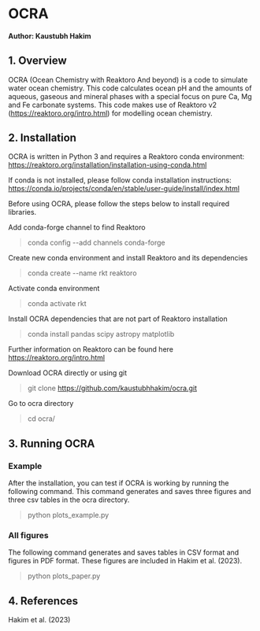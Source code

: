 # OCRA #
#### Author: Kaustubh Hakim ####

## 1. Overview ##

OCRA (Ocean Chemistry with Reaktoro And beyond) is a code to simulate water ocean chemistry. This code calculates ocean pH and the amounts of aqueous, gaseous and mineral phases with a special focus on pure Ca, Mg and Fe carbonate systems. This code makes use of Reaktoro v2 (https://reaktoro.org/intro.html) for modelling ocean chemistry.

## 2. Installation ##

OCRA is written in Python 3 and requires a Reaktoro conda environment: https://reaktoro.org/installation/installation-using-conda.html

If conda is not installed, please follow conda installation instructions: https://conda.io/projects/conda/en/stable/user-guide/install/index.html

Before using OCRA, please follow the steps below to install required libraries. 

Add conda-forge channel to find Reaktoro

> conda config --add channels conda-forge

Create new conda environment and install Reaktoro and its dependencies

> conda create --name rkt reaktoro

Activate conda environment

> conda activate rkt

Install OCRA dependencies that are not part of Reaktoro installation

> conda install pandas scipy astropy matplotlib

Further information on Reaktoro can be found here https://reaktoro.org/intro.html

Download OCRA directly or using git

> git clone https://github.com/kaustubhhakim/ocra.git

Go to ocra directory

> cd ocra/

## 3. Running OCRA ##

### Example ###

After the installation, you can test if OCRA is working by running the following command. This command generates and saves three figures and three csv tables in the ocra directory.

> python plots_example.py

### All figures ###

The following command generates and saves tables in CSV format and figures in PDF format. These figures are included in Hakim et al. (2023).

> python plots_paper.py

## 4. References ##

Hakim et al. (2023)
